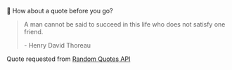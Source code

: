 📣 How about a quote before you go?

> A man cannot be said to succeed in this life who does not satisfy one friend.
>
> <p>- Henry David Thoreau</p>

Quote requested from [Random Quotes API](https://github.com/lukePeavey/quotable)
